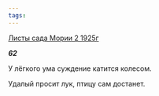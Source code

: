 ```yaml
---
tags:
---
```



[Листы сада Мории 2 1925г](/agni/1925)



___62___

У лёгкого ума суждение катится колесом.   



Удалый просит лук, птицу сам достанет.   


